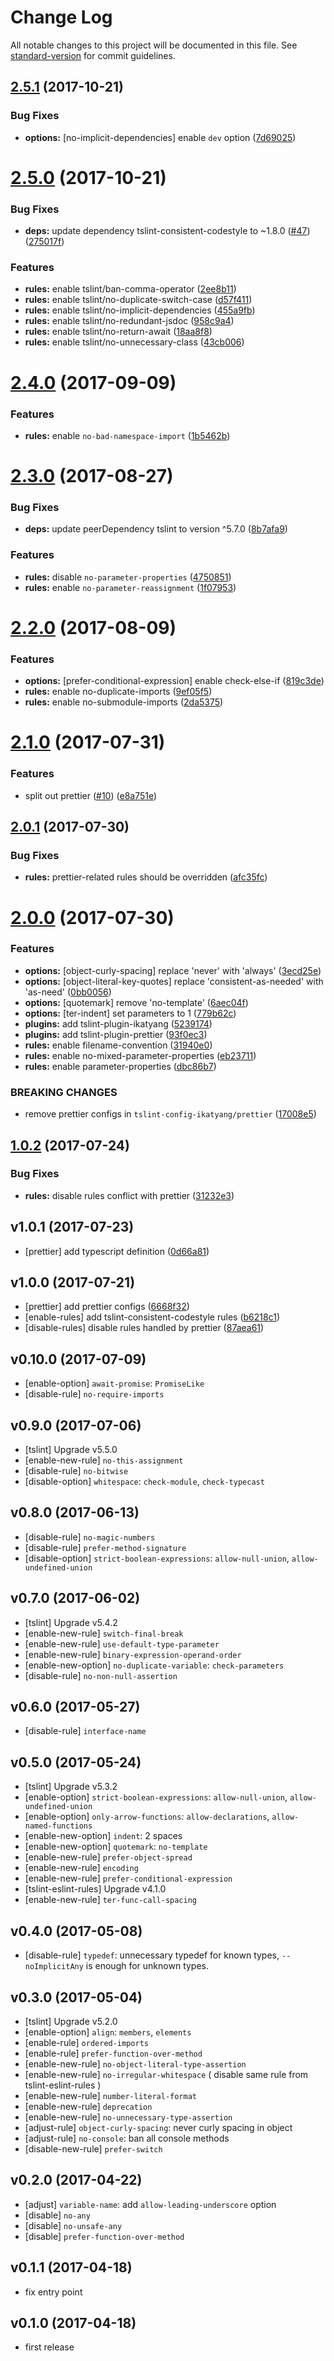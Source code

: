 # Change Log

All notable changes to this project will be documented in this file. See [standard-version](https://github.com/conventional-changelog/standard-version) for commit guidelines.

<a name="2.5.1"></a>
## [2.5.1](https://github.com/ikatyang/tslint-config-ikatyang/compare/v2.5.0...v2.5.1) (2017-10-21)


### Bug Fixes

* **options:** [no-implicit-dependencies] enable `dev` option ([7d69025](https://github.com/ikatyang/tslint-config-ikatyang/commit/7d69025))



<a name="2.5.0"></a>
# [2.5.0](https://github.com/ikatyang/tslint-config-ikatyang/compare/v2.4.0...v2.5.0) (2017-10-21)


### Bug Fixes

* **deps:** update dependency tslint-consistent-codestyle to ~1.8.0 ([#47](https://github.com/ikatyang/tslint-config-ikatyang/issues/47)) ([275017f](https://github.com/ikatyang/tslint-config-ikatyang/commit/275017f))


### Features

* **rules:** enable tslint/ban-comma-operator ([2ee8b11](https://github.com/ikatyang/tslint-config-ikatyang/commit/2ee8b11))
* **rules:** enable tslint/no-duplicate-switch-case ([d57f411](https://github.com/ikatyang/tslint-config-ikatyang/commit/d57f411))
* **rules:** enable tslint/no-implicit-dependencies ([455a9fb](https://github.com/ikatyang/tslint-config-ikatyang/commit/455a9fb))
* **rules:** enable tslint/no-redundant-jsdoc ([958c9a4](https://github.com/ikatyang/tslint-config-ikatyang/commit/958c9a4))
* **rules:** enable tslint/no-return-await ([18aa8f8](https://github.com/ikatyang/tslint-config-ikatyang/commit/18aa8f8))
* **rules:** enable tslint/no-unnecessary-class ([43cb006](https://github.com/ikatyang/tslint-config-ikatyang/commit/43cb006))



<a name="2.4.0"></a>
# [2.4.0](https://github.com/ikatyang/tslint-config-ikatyang/compare/v2.3.0...v2.4.0) (2017-09-09)


### Features

* **rules:** enable `no-bad-namespace-import` ([1b5462b](https://github.com/ikatyang/tslint-config-ikatyang/commit/1b5462b))



<a name="2.3.0"></a>
# [2.3.0](https://github.com/ikatyang/tslint-config-ikatyang/compare/v2.2.0...v2.3.0) (2017-08-27)


### Bug Fixes

* **deps:** update peerDependency tslint to version ^5.7.0 ([8b7afa9](https://github.com/ikatyang/tslint-config-ikatyang/commit/8b7afa9))


### Features

* **rules:** disable `no-parameter-properties` ([4750851](https://github.com/ikatyang/tslint-config-ikatyang/commit/4750851))
* **rules:** enable `no-parameter-reassignment` ([1f07953](https://github.com/ikatyang/tslint-config-ikatyang/commit/1f07953))



<a name="2.2.0"></a>
# [2.2.0](https://github.com/ikatyang/tslint-config-ikatyang/compare/v2.1.0...v2.2.0) (2017-08-09)


### Features

* **options:** [prefer-conditional-expression] enable check-else-if ([819c3de](https://github.com/ikatyang/tslint-config-ikatyang/commit/819c3de))
* **rules:** enable no-duplicate-imports ([9ef05f5](https://github.com/ikatyang/tslint-config-ikatyang/commit/9ef05f5))
* **rules:** enable no-submodule-imports ([2da5375](https://github.com/ikatyang/tslint-config-ikatyang/commit/2da5375))



<a name="2.1.0"></a>
# [2.1.0](https://github.com/ikatyang/tslint-config-ikatyang/compare/v2.0.1...v2.1.0) (2017-07-31)


### Features

* split out prettier ([#10](https://github.com/ikatyang/tslint-config-ikatyang/issues/10)) ([e8a751e](https://github.com/ikatyang/tslint-config-ikatyang/commit/e8a751e))



<a name="2.0.1"></a>
## [2.0.1](https://github.com/ikatyang/tslint-config-ikatyang/compare/v2.0.0...v2.0.1) (2017-07-30)


### Bug Fixes

* **rules:** prettier-related rules should be overridden ([afc35fc](https://github.com/ikatyang/tslint-config-ikatyang/commit/afc35fc))



<a name="2.0.0"></a>
# [2.0.0](https://github.com/ikatyang/tslint-config-ikatyang/compare/v1.0.2...v2.0.0) (2017-07-30)


### Features

* **options:** [object-curly-spacing] replace 'never' with 'always' ([3ecd25e](https://github.com/ikatyang/tslint-config-ikatyang/commit/3ecd25e))
* **options:** [object-literal-key-quotes] replace 'consistent-as-needed' with 'as-need' ([0bb0056](https://github.com/ikatyang/tslint-config-ikatyang/commit/0bb0056))
* **options:** [quotemark] remove 'no-template' ([6aec04f](https://github.com/ikatyang/tslint-config-ikatyang/commit/6aec04f))
* **options:** [ter-indent] set parameters to 1 ([779b62c](https://github.com/ikatyang/tslint-config-ikatyang/commit/779b62c))
* **plugins:** add tslint-plugin-ikatyang ([5239174](https://github.com/ikatyang/tslint-config-ikatyang/commit/5239174))
* **plugins:** add tslint-plugin-prettier ([93f0ec3](https://github.com/ikatyang/tslint-config-ikatyang/commit/93f0ec3))
* **rules:** enable filename-convention ([31940e0](https://github.com/ikatyang/tslint-config-ikatyang/commit/31940e0))
* **rules:** enable no-mixed-parameter-properties ([eb23711](https://github.com/ikatyang/tslint-config-ikatyang/commit/eb23711))
* **rules:** enable parameter-properties ([dbc86b7](https://github.com/ikatyang/tslint-config-ikatyang/commit/dbc86b7))

### BREAKING CHANGES

* remove prettier configs in `tslint-config-ikatyang/prettier` ([17008e5](https://github.com/ikatyang/tslint-config-ikatyang/commit/17008e5))

<a name="1.0.2"></a>
## [1.0.2](https://github.com/ikatyang/tslint-config-ikatyang/compare/v1.0.1...v1.0.2) (2017-07-24)


### Bug Fixes

* **rules:** disable rules conflict with prettier ([31232e3](https://github.com/ikatyang/tslint-config-ikatyang/commit/31232e3))

## v1.0.1 (2017-07-23)

- [prettier] add typescript definition ([0d66a81](https://github.com/ikatyang/tslint-config-ikatyang/commit/0d66a81))

## v1.0.0 (2017-07-21)

- [prettier] add prettier configs ([6668f32](https://github.com/ikatyang/tslint-config-ikatyang/commit/6668f32))
- [enable-rules] add tslint-consistent-codestyle rules ([b6218c1](https://github.com/ikatyang/tslint-config-ikatyang/commit/b6218c1))
- [disable-rules] disable rules handled by prettier ([87aea61](https://github.com/ikatyang/tslint-config-ikatyang/commit/87aea61))

## v0.10.0 (2017-07-09)

- [enable-option] `await-promise`: `PromiseLike`
- [disable-rule] `no-require-imports`

## v0.9.0 (2017-07-06)

- [tslint] Upgrade v5.5.0
- [enable-new-rule] `no-this-assignment`
- [disable-rule] `no-bitwise`
- [disable-option] `whitespace`: `check-module`, `check-typecast`

## v0.8.0 (2017-06-13)

- [disable-rule] `no-magic-numbers`
- [disable-rule] `prefer-method-signature`
- [disable-option] `strict-boolean-expressions`: `allow-null-union`, `allow-undefined-union`

## v0.7.0 (2017-06-02)

- [tslint] Upgrade v5.4.2
- [enable-new-rule] `switch-final-break`
- [enable-new-rule] `use-default-type-parameter`
- [enable-new-rule] `binary-expression-operand-order`
- [enable-new-option] `no-duplicate-variable`: `check-parameters`
- [disable-rule] `no-non-null-assertion`

## v0.6.0 (2017-05-27)

- [disable-rule] `interface-name`

## v0.5.0 (2017-05-24)

- [tslint] Upgrade v5.3.2
- [enable-option] `strict-boolean-expressions`: `allow-null-union`, `allow-undefined-union`
- [enable-option] `only-arrow-functions`: `allow-declarations`, `allow-named-functions`
- [enable-new-option] `indent`: 2 spaces
- [enable-new-option] `quotemark`: `no-template`
- [enable-new-rule] `prefer-object-spread`
- [enable-new-rule] `encoding`
- [enable-new-rule] `prefer-conditional-expression`
- [tslint-eslint-rules] Upgrade v4.1.0
- [enable-new-rule] `ter-func-call-spacing`

## v0.4.0 (2017-05-08)

- [disable-rule] `typedef`: unnecessary typedef for known types, `--noImplicitAny` is enough for unknown types.

## v0.3.0 (2017-05-04)

- [tslint] Upgrade v5.2.0
- [enable-option] `align`: `members`, `elements`
- [enable-rule] `ordered-imports`
- [enable-rule] `prefer-function-over-method`
- [enable-new-rule] `no-object-literal-type-assertion`
- [enable-new-rule] `no-irregular-whitespace` ( disable same rule from tslint-eslint-rules )
- [enable-new-rule] `number-literal-format`
- [enable-new-rule] `deprecation`
- [enable-new-rule] `no-unnecessary-type-assertion`
- [adjust-rule] `object-curly-spacing`: never curly spacing in object
- [adjust-rule] `no-console`: ban all console methods
- [disable-new-rule] `prefer-switch`

## v0.2.0 (2017-04-22)

- [adjust] `variable-name`: add `allow-leading-underscore` option
- [disable] `no-any`
- [disable] `no-unsafe-any`
- [disable] `prefer-function-over-method`

## v0.1.1 (2017-04-18)

- fix entry point

## v0.1.0 (2017-04-18)

- first release
